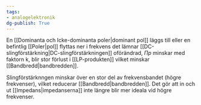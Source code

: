 ```yaml
---
tags: 
- analogelektronik
dg-publish: True
---
```

En [[Dominanta och Icke-dominanta poler|dominant pol]] läggs till eller en befintlig [[Poler|pol]] flyttas ner i frekvens
det lämnar [[DC-slingförstärkning|DC-slingförstärkningen]] oförändrad, $\Pi p$ minskar med faktorn k, blir stor förlust i [[LP-produkten]] vilket minskar [[Bandbredd|bandbredden]].

Slingförstärknngen minskar över en stor del av frekvensbandet (högre frekvenser), vilket reducerar [[Bandbredd|bandbredden]]. Det gör att in och ut [[Impedans|impedanserna]] inte längre blir mer ideala vid högre frekvenser.